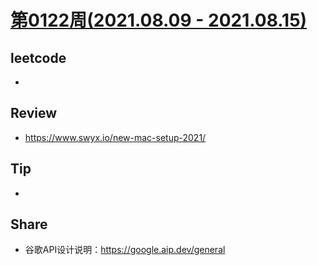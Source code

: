 # [第0122周(2021.08.09 - 2021.08.15)](https://github.com/vjudge/ARTS/blob/master/2021/第0122周.md)

## leetcode
*

## Review
* https://www.swyx.io/new-mac-setup-2021/

## Tip
*

## Share
* 谷歌API设计说明：https://google.aip.dev/general
